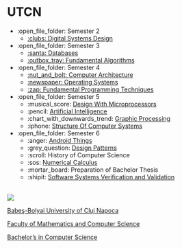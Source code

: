 # UTCN
<ul>
  <li>:open_file_folder: Semester 2
    <ul>
      <li>
        <a href="https://github.com/ruxipop/UTCN/tree/main/Digital%20Systems%20Design"> 
          :clubs:  Digital Systems Design 
        </a>
      </li>
    </ul>
  </li>
  <li>:open_file_folder: Semester 3
    <ul>
      <li>
        <a href="https://github.com/ruxipop/UTCN/tree/main/Databases"> 
          :santa:  Databases
        </a>
      </li>
      <li>
        <a href="https://github.com/ruxipop/UTCN/tree/main/Fundamental%20Algorithms"> 
          :outbox_tray:  Fundamental Algorithms
        </a>
      </li>
    </ul>
  </li>
  <li>:open_file_folder: Semester 4
    <ul>
      <li>
        <a href="https://github.com/ruxipop/UTCN/tree/main/Computer%20Architecture">
          :nut_and_bolt:   Computer Architecture
         </a>
      </li>
      <li>
        <a href="https://github.com/ruxipop/UTCN/tree/main/Operating%20Systems">
          :newspaper:  Operating Systems
        </a>
      </li>
      <li>
        <a href="https://github.com/ruxipop/UTCN/tree/main/Fundamental%20Programming%20Techniques">
          :zap:  Fundamental Programming Techniques
          </a>
      </li>
    </ul>
  </li>
  <li>:open_file_folder: Semester 5
    <ul>
      <li> :musical_score:
        <a href="https://github.com/ruxipop/UTCN/tree/main/Design%20with%20microprocessors">
         Design With Microprocessors
        </a>
      </li>
      <li> :pencil:
        <a href="https://github.com/ruxipop/UTCN/tree/main/Artificial%20Intelligence">
          Artificial Intelligence
        </a>
      </li>
      <li> :chart_with_downwards_trend:
        <a href=""https://github.com/ruxipop/UTCN/tree/main/Graphic%20processing">
         Graphic Processing
        </a>
      </li>
      <li> :iphone:
        <a href="https://github.com/ruxipop/UTCN/tree/main/Structure%20Of%20Computer%20Systems">
        Structure Of Computer Systems
        </a>
      </li>
    </ul>
  </li>
  <li>:open_file_folder: Semester 6
    <ul>
      <li> :anger:
        <a href="https://github.com/Pufcorina/Android-Things">
          Android Things
        </a>
      </li>
      <li> :grey_question:
        <a href="https://github.com/Pufcorina/Design-Patterns">
          Design Patterns
        </a>
      </li>
      <li> :scroll:
          History of Computer Science
        </a>
      </li>
      <li> :sos:
        <a href="https://github.com/Pufcorina/Numerical-Calculus">
          Numerical Calculus
        </a>
      </li>
      <li> :mortar_board:
          Preparation of Bachelor Thesis
        </a>
      </li>
      <li> :shipit:
        <a href="https://github.com/Pufcorina/Software-Systems-Verification-and-Validation">
          Software Systems Verification and Validation
        </a>
      </li>
    </ul>
  </li>
</ul>

<br>
<img src="http://www.chem.ubbcluj.ro/romana/conferinte/MEEMB/archive/pictures/ubb.gif" />
<a href="http://www.cs.ubbcluj.ro">
<p> Babeş-Bolyai University of Cluj Napoca </p>
<p> Faculty of Mathematics and Computer Science </p>
<p> Bachelor’s in Computer Science </p>
</a>
<br>
